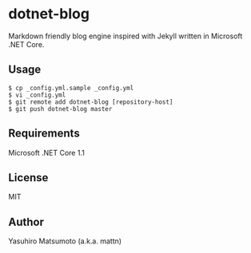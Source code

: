 # dotnet-blog

Markdown friendly blog engine inspired with Jekyll written in Microsoft .NET Core.

## Usage

```
$ cp _config.yml.sample _config.yml
$ vi _config.yml
$ git remote add dotnet-blog [repository-host]
$ git push dotnet-blog master
```

## Requirements

Microsoft .NET Core 1.1

## License

MIT

## Author

Yasuhiro Matsumoto (a.k.a. mattn)
